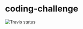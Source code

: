 coding-challenge
================

![Travis status](https://api.travis-ci.org/matjack1/coding-challenge.png)

